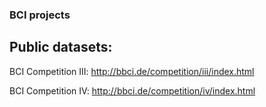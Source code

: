 ### BCI projects

## Public datasets:
BCI Competition III: http://bbci.de/competition/iii/index.html

BCI Competition IV: http://bbci.de/competition/iv/index.html
